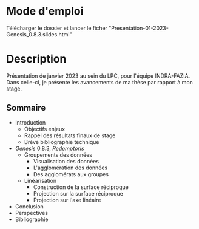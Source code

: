 # Mode d'emploi

Télécharger le dossier et lancer le ficher "Presentation-01-2023-Genesis_0.8.3.slides.html"

# Description

Présentation de janvier 2023 au sein du LPC, pour l'équipe INDRA-FAZIA. Dans celle-ci, je présente les avancements de ma thèse par rapport à mon stage. 

## Sommaire
* Introduction
  * Objectifs  enjeux
  * Rappel des résultats finaux de stage
  * Brève bibliographie technique
* $Genesis\ 0.8.3$, $Redemptoris$
  * Groupements des données
    * Visualisation des données
    * L'agglomération des données
    * Des agglomérats aux groupes
  * Linéarisation
    * Construction de la surface réciproque
    * Projection sur la surface réciproque
    * Projection sur l'axe linéaire
* Conclusion
* Perspectives
* Bibliographie
